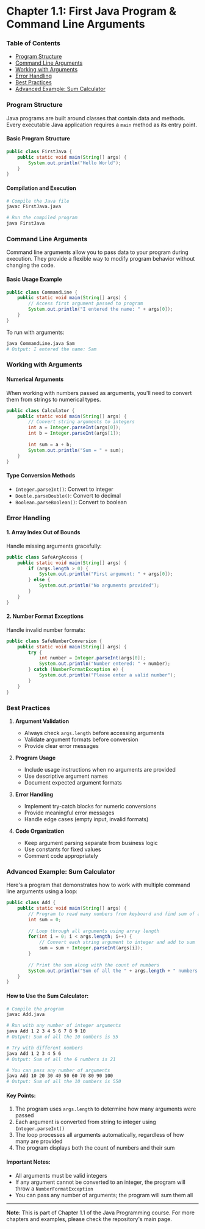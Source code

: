 # Chapter 1.1: First Java Program & Command Line Arguments

### Table of Contents
- [Program Structure](#program-structure)
- [Command Line Arguments](#command-line-arguments)
- [Working with Arguments](#working-with-arguments)
- [Error Handling](#error-handling)
- [Best Practices](#best-practices)
- [Advanced Example: Sum Calculator](#advanced-example-sum-calculator)

### Program Structure

Java programs are built around classes that contain data and methods. Every executable Java application requires a `main` method as its entry point.

#### Basic Program Structure
```java
public class FirstJava {
    public static void main(String[] args) {
        System.out.println("Hello World");
    }
}
```

#### Compilation and Execution
```bash
# Compile the Java file
javac FirstJava.java

# Run the compiled program
java FirstJava
```

### Command Line Arguments

Command line arguments allow you to pass data to your program during execution. They provide a flexible way to modify program behavior without changing the code.

#### Basic Usage Example
```java
public class CommandLine {
    public static void main(String[] args) {
        // Access first argument passed to program
        System.out.println("I entered the name: " + args[0]);
    }
}
```

To run with arguments:
```bash
java CommandLine.java Sam
# Output: I entered the name: Sam
```

### Working with Arguments

#### Numerical Arguments
When working with numbers passed as arguments, you'll need to convert them from strings to numerical types.

```java
public class Calculator {
    public static void main(String[] args) {
        // Convert string arguments to integers
        int a = Integer.parseInt(args[0]);
        int b = Integer.parseInt(args[1]);
        
        int sum = a + b;
        System.out.println("Sum = " + sum);
    }
}
```

#### Type Conversion Methods
- `Integer.parseInt()`: Convert to integer
- `Double.parseDouble()`: Convert to decimal
- `Boolean.parseBoolean()`: Convert to boolean

### Error Handling

#### 1. Array Index Out of Bounds
Handle missing arguments gracefully:

```java
public class SafeArgAccess {
    public static void main(String[] args) {
        if (args.length > 0) {
            System.out.println("First argument: " + args[0]);
        } else {
            System.out.println("No arguments provided");
        }
    }
}
```

#### 2. Number Format Exceptions
Handle invalid number formats:

```java
public class SafeNumberConversion {
    public static void main(String[] args) {
        try {
            int number = Integer.parseInt(args[0]);
            System.out.println("Number entered: " + number);
        } catch (NumberFormatException e) {
            System.out.println("Please enter a valid number");
        }
    }
}
```

### Best Practices

1. **Argument Validation**
   - Always check `args.length` before accessing arguments
   - Validate argument formats before conversion
   - Provide clear error messages

2. **Program Usage**
   - Include usage instructions when no arguments are provided
   - Use descriptive argument names
   - Document expected argument formats

3. **Error Handling**
   - Implement try-catch blocks for numeric conversions
   - Provide meaningful error messages
   - Handle edge cases (empty input, invalid formats)

4. **Code Organization**
   - Keep argument parsing separate from business logic
   - Use constants for fixed values
   - Comment code appropriately

### Advanced Example: Sum Calculator

Here's a program that demonstrates how to work with multiple command line arguments using a loop:

```java
public class Add {
    public static void main(String[] args) {
        // Program to read many numbers from keyboard and find sum of all those numbers
        int sum = 0;
        
        // Loop through all arguments using array length
        for(int i = 0; i < args.length; i++) {
            // Convert each string argument to integer and add to sum
            sum = sum + Integer.parseInt(args[i]);
        }
        
        // Print the sum along with the count of numbers
        System.out.println("Sum of all the " + args.length + " numbers is " + sum);
    }
}
```

#### How to Use the Sum Calculator:
```bash
# Compile the program
javac Add.java

# Run with any number of integer arguments
java Add 1 2 3 4 5 6 7 8 9 10
# Output: Sum of all the 10 numbers is 55

# Try with different numbers
java Add 1 2 3 4 5 6
# Output: Sum of all the 6 numbers is 21

# You can pass any number of arguments
java Add 10 20 30 40 50 60 70 80 90 100
# Output: Sum of all the 10 numbers is 550
```

#### Key Points:
1. The program uses `args.length` to determine how many arguments were passed
2. Each argument is converted from string to integer using `Integer.parseInt()`
3. The loop processes all arguments automatically, regardless of how many are provided
4. The program displays both the count of numbers and their sum

#### Important Notes:
- All arguments must be valid integers
- If any argument cannot be converted to an integer, the program will throw a `NumberFormatException`
- You can pass any number of arguments; the program will sum them all

---
**Note**: This is part of Chapter 1.1 of the Java Programming course. For more chapters and examples, please check the repository's main page.